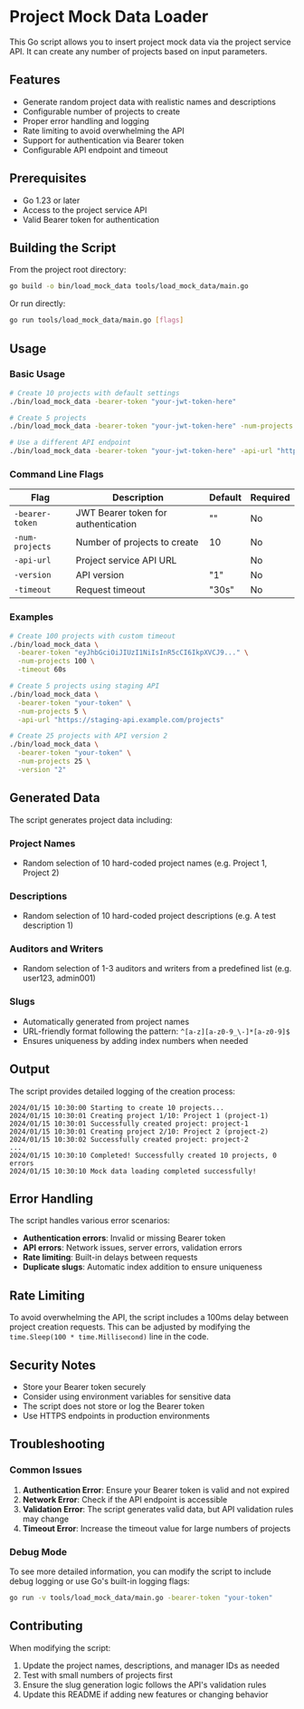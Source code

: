 # Project Mock Data Loader

This Go script allows you to insert project mock data via the project service API. It can create any number of projects based on input parameters.

## Features

- Generate random project data with realistic names and descriptions
- Configurable number of projects to create
- Proper error handling and logging
- Rate limiting to avoid overwhelming the API
- Support for authentication via Bearer token
- Configurable API endpoint and timeout

## Prerequisites

- Go 1.23 or later
- Access to the project service API
- Valid Bearer token for authentication

## Building the Script

From the project root directory:

```bash
go build -o bin/load_mock_data tools/load_mock_data/main.go
```

Or run directly:

```bash
go run tools/load_mock_data/main.go [flags]
```

## Usage

### Basic Usage

```bash
# Create 10 projects with default settings
./bin/load_mock_data -bearer-token "your-jwt-token-here"

# Create 5 projects
./bin/load_mock_data -bearer-token "your-jwt-token-here" -num-projects 5

# Use a different API endpoint
./bin/load_mock_data -bearer-token "your-jwt-token-here" -api-url "http://api.example.com/projects"
```

### Command Line Flags

| Flag | Description | Default | Required |
|------|-------------|---------|----------|
| `-bearer-token` | JWT Bearer token for authentication | "" | No |
| `-num-projects` | Number of projects to create | 10 | No |
| `-api-url` | Project service API URL | | No |
| `-version` | API version | "1" | No |
| `-timeout` | Request timeout | "30s" | No |

### Examples

```bash
# Create 100 projects with custom timeout
./bin/load_mock_data \
  -bearer-token "eyJhbGciOiJIUzI1NiIsInR5cCI6IkpXVCJ9..." \
  -num-projects 100 \
  -timeout 60s

# Create 5 projects using staging API
./bin/load_mock_data \
  -bearer-token "your-token" \
  -num-projects 5 \
  -api-url "https://staging-api.example.com/projects"

# Create 25 projects with API version 2
./bin/load_mock_data \
  -bearer-token "your-token" \
  -num-projects 25 \
  -version "2"
```

## Generated Data

The script generates project data including:

### Project Names
- Random selection of 10 hard-coded project names (e.g. Project 1, Project 2)

### Descriptions
- Random selection of 10 hard-coded project descriptions (e.g. A test description 1)

### Auditors and Writers
- Random selection of 1-3 auditors and writers from a predefined list (e.g. user123, admin001)

### Slugs
- Automatically generated from project names
- URL-friendly format following the pattern: `^[a-z][a-z0-9_\-]*[a-z0-9]$`
- Ensures uniqueness by adding index numbers when needed

## Output

The script provides detailed logging of the creation process:

```
2024/01/15 10:30:00 Starting to create 10 projects...
2024/01/15 10:30:01 Creating project 1/10: Project 1 (project-1)
2024/01/15 10:30:01 Successfully created project: project-1
2024/01/15 10:30:01 Creating project 2/10: Project 2 (project-2)
2024/01/15 10:30:02 Successfully created project: project-2
...
2024/01/15 10:30:10 Completed! Successfully created 10 projects, 0 errors
2024/01/15 10:30:10 Mock data loading completed successfully!
```

## Error Handling

The script handles various error scenarios:

- **Authentication errors**: Invalid or missing Bearer token
- **API errors**: Network issues, server errors, validation errors
- **Rate limiting**: Built-in delays between requests
- **Duplicate slugs**: Automatic index addition to ensure uniqueness

## Rate Limiting

To avoid overwhelming the API, the script includes a 100ms delay between project creation requests. This can be adjusted by modifying the `time.Sleep(100 * time.Millisecond)` line in the code.

## Security Notes

- Store your Bearer token securely
- Consider using environment variables for sensitive data
- The script does not store or log the Bearer token
- Use HTTPS endpoints in production environments

## Troubleshooting

### Common Issues

1. **Authentication Error**: Ensure your Bearer token is valid and not expired
2. **Network Error**: Check if the API endpoint is accessible
3. **Validation Error**: The script generates valid data, but API validation rules may change
4. **Timeout Error**: Increase the timeout value for large numbers of projects

### Debug Mode

To see more detailed information, you can modify the script to include debug logging or use Go's built-in logging flags:

```bash
go run -v tools/load_mock_data/main.go -bearer-token "your-token"
```

## Contributing

When modifying the script:

1. Update the project names, descriptions, and manager IDs as needed
2. Test with small numbers of projects first
3. Ensure the slug generation logic follows the API's validation rules
4. Update this README if adding new features or changing behavior
